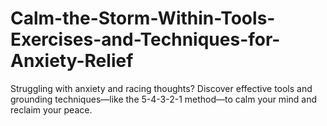 # Calm-the-Storm-Within-Tools-Exercises-and-Techniques-for-Anxiety-Relief
Struggling with anxiety and racing thoughts? Discover effective tools and grounding techniques—like the 5-4-3-2-1 method—to calm your mind and reclaim your peace.
